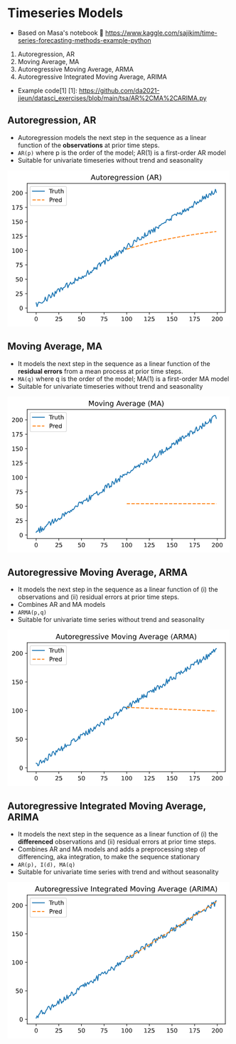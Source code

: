 
# Timeseries Models

- Based on Masa's notebook 👏 https://www.kaggle.com/sajikim/time-series-forecasting-methods-example-python
1. Autoregression, AR
2. Moving Average, MA
3. Autoregressive Moving Average, ARMA
4. Autoregressive Integrated Moving Average, ARIMA
- Example code[1]
[1]: https://github.com/da2021-jieun/datasci_exercises/blob/main/tsa/AR%2CMA%2CARIMA.py


## Autoregression, AR
- Autoregression models the next step in the sequence as a linear function of the **observations** at prior time steps.
- `AR(p)` where p is the order of the model; AR(1) is a first-order AR model
- Suitable for univariate timeseries without trend and seasonality

![autoregression,AR_model](1_autoregression,AR_model.png)


## Moving Average, MA
- It models the next step in the sequence as a linear function of the **residual errors** from a mean process at prior time steps.
- `MA(q)` where q is the order of the model; MA(1) is a first-order MA model
- Suitable for univariate timeseries without trend and seasonality

![moving_average, MA_model](2_moving_average_model.png)


## Autoregressive Moving Average, ARMA
- It models the next step in the sequence as a linear function of (i) the observations and (ii) residual errors at prior time steps.
- Combines AR and MA models
- `ARMA(p,q)`
- Suitable for univariate time series without trend and seasonality

![ARMA_model](3_ARMA_model.png)


## Autoregressive Integrated Moving Average, ARIMA
- It models the next step in the sequence as a linear function of (i) the **differenced** observations and (ii) residual errors at prior time steps.
- Combines AR and MA models and adds a preprocessing step of differencing, aka integration, to make the sequence stationary
- `AR(p), I(d), MA(q)`
- Suitable for univariate time series with trend and without seasonality

![ARIMA_model](4_ARIMA_model.png)
